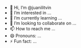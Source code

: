 - 👋 Hi, I’m @juanilitvin
- 👀 I’m interested in ...
- 🌱 I’m currently learning ...
- 💞️ I’m looking to collaborate on ...
- 📫 How to reach me ...
- 😄 Pronouns: ...
- ⚡ Fun fact: ...

<!---
juanilitvin/juanilitvin is a ✨ special ✨ repository because its `README.md` (this file) appears on your GitHub profile.
You can click the Preview link to take a look at your changes.
--->
